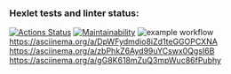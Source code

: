 ### Hexlet tests and linter status:
[![Actions Status](https://github.com/RiskovetsES/frontend-project-lvl1/workflows/hexlet-check/badge.svg)](https://github.com/RiskovetsES/frontend-project-lvl1/actions)
[![Maintainability](https://api.codeclimate.com/v1/badges/a99a88d28ad37a79dbf6/maintainability)](https://codeclimate.com/github/codeclimate/codeclimate/maintainability)
![example workflow](https://github.com/RiskovetsES/frontend-project-lvl1/actions/workflows/nodejs.yml/badge.svg)
https://asciinema.org/a/DpWFydmdio8iZd1teGGOPCXNA
https://asciinema.org/a/zbPhkZ6Ayd99uYCswx0QgsI6B
https://asciinema.org/a/gG8K618mZuQ3mpWuc86fPubhy
